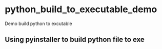 # python_build_to_executable_demo
Demo build python to excutable
## Using pyinstaller to build python file to exe
